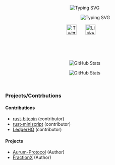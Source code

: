 <p align="center">
   <img src="https://github.com/startup-dreamer/startup-dreamer/assets/106421807/0159c9dd-78be-4086-a445-2e01553cf750" alt="Typing SVG" />
</p>

<p align="center">
   &nbsp;&nbsp;&nbsp;&nbsp;&nbsp;&nbsp;&nbsp;&nbsp;&nbsp;
      &nbsp;&nbsp;&nbsp;&nbsp;&nbsp;&nbsp;&nbsp;<img src="https://readme-typing-svg.demolab.com?font=Times+new+Roman&weight=500&size=22&pause=1000&color=FB8C00&vCenter=true&width=440&height=45&lines=Web3+Enthusiast+and+Blockchain+Developer;Building+projects%2C+Contributing+to+Open+Source" alt="Typing SVG" />
</p>


<p align="center">
  <a href="https://twitter.com/Startup_dmr"><img width="32px" alt="Twitter" title="Twitter" src="https://github-production-user-asset-6210df.s3.amazonaws.com/106421807/241289520-185b2438-c597-4270-83aa-5be4c8edd76a.png"/></a>
  &#8287;&#8287;&#8287;&#8287;&#8287;
  <a href="https://www.linkedin.com/in/startup1dreamer/"><img width="32px" alt="LinkedIn" title="LinkedIn" src="https://github-production-user-asset-6210df.s3.amazonaws.com/106421807/241289611-ce32af85-b56e-46e0-9403-f023f03cc6ca.png"/></a>
  &#8287;&#8287;&#8287;&#8287;&#8287;
</p>
<br>
<br>
<br>
<p align="center">
  <img src="https://github-readme-stats.vercel.app/api?username=startup-dreamer&theme=vision-friendly-dark&hide_border=false&include_all_commits=true&count_private=true&border_color=6495ED" alt="GitHub Stats" />
</p>
<p align="center">
  <img src="https://github-readme-streak-stats.herokuapp.com/?user=startup-dreamer&theme=vision-friendly-dark&hide_border=false&border_color=ffffff" alt="GitHub Stats" />
</p>
<!-- <br/><br/>
<a herf='https://github.com/startup-dreamer/NFT-Lending-Borrowing-protocol'>
  <img  align="left" src="https://github-readme-stats.vercel.app/api/pin/?username=startup-dreamer&repo=NFT-Lending-Borrowing-protocol&theme=vision-friendly-dark&hide_border=false&include_all_commits=true&count_private=true&border_color=6495ED&title_color=ffffff" alt="GitHub Stats" /></a> -->
&nbsp;
  
  ### Projects/Contrbutions

#### Contributions 
<!-- - [starknet-beerus][starknet-beerus] (contributing) -->
- [rust-bitcoin][rust-bitcoin] (contributor)
- [rust-miniscript][rust-miniscript] (contributor)
- [LedgerHQ][LedgerHQ] (contributor)

#### Projects
- [Aurum-Protocol][] (Author)
- [FractionX] (Author)
<!-- - [Staking-Reward][Staking-Reward] (Author)
- [NFTCollab][NFTCollab] (Author) (Building) -->

  [starknet-beerus]: https://github.com/keep-starknet-strange/beerus/issues?q=is%3Aopen+assignee%3A%40me
  [rust-bitcoin]: https://github.com/rust-bitcoin/rust-bitcoin/pulls?q=is%3Apr+author%3Astartup-dreamer+
  [rust-miniscript]: https://github.com/rust-bitcoin/rust-miniscript/pulls?q=is%3Apr+author%3Astartup-dreamer+
  [LedgerHQ]: https://github.com/LedgerHQ/app-bitcoin-new/pulls?q=is%3Apr+author%3Astartup-dreamer+
  [Aurum-Protocol]: https://github.com/startup-dreamer/NFT-Lending-Borrowing-protocol
  [FractionX]: https://github.com/startup-dreamer/FractionX
  [Staking-Reward]: https://github.com/startup-dreamer/StakingReward
  [NFTCollab]: https://github.com/startup-dreamer/NFT-P2P
